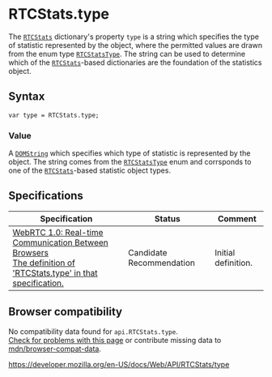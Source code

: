 RTCStats.type
=============

The [`RTCStats`](../rtcstats) dictionary's property `type` is a string which specifies the type of statistic represented by the object, where the permitted values are drawn from the enum type [`RTCStatsType`](../rtcstatstype). The string can be used to determine which of the [`RTCStats`](../rtcstats)-based dictionaries are the foundation of the statistics object.

Syntax
------

    var type = RTCStats.type;

### Value

A [`DOMString`](../domstring) which specifies which type of statistic is represented by the object. The string comes from the [`RTCStatsType`](../rtcstatstype) enum and corrsponds to one of the [`RTCStats`](../rtcstats)-based statistic object types.

Specifications
--------------

<table><thead><tr class="header"><th>Specification</th><th>Status</th><th>Comment</th></tr></thead><tbody><tr class="odd"><td><a href="https://w3c.github.io/webrtc-pc/#dom-rtcstats-type">WebRTC 1.0: Real-time Communication Between Browsers<br />
<span class="small">The definition of 'RTCStats.type' in that specification.</span></a></td><td><span class="spec-cr">Candidate Recommendation</span></td><td>Initial definition.</td></tr></tbody></table>

Browser compatibility
---------------------

No compatibility data found for `api.RTCStats.type`.  
[Check for problems with this page](#on-github) or contribute missing data to [mdn/browser-compat-data](https://github.com/mdn/browser-compat-data).

<a href="https://developer.mozilla.org/en-US/docs/Web/API/RTCStats/type" class="_attribution-link">https://developer.mozilla.org/en-US/docs/Web/API/RTCStats/type</a>
